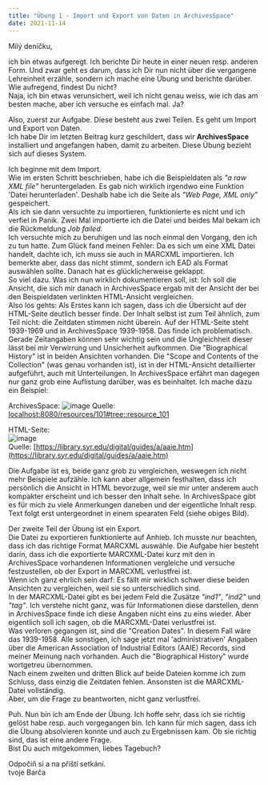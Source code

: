 ```yaml
---
title: "Übung 1 - Import und Export von Daten in ArchivesSpace"
date: 2021-11-14
---
```


Milý deníčku,

ich bin etwas aufgeregt. Ich berichte Dir heute in einer neuen resp. anderen Form. Und zwar geht es darum, dass ich Dir nun nicht über die vergangene Lehreinheit erzähle,
sondern ich mache eine Übung und berichte darüber. Wie aufregend, findest Du nicht? <br>
Naja, ich bin etwas verunsichert, weil ich nicht genau weiss, wie ich das am besten mache, aber ich versuche es einfach mal. Ja?

Also, zuerst zur Aufgabe. Diese besteht aus zwei Teilen. Es geht um Import und Export von Daten. <br>
Ich habe Dir im letzten Beitrag kurz geschildert, dass wir **ArchivesSpace** installiert und angefangen haben, damit zu arbeiten. Diese Übung bezieht sich auf dieses System.

Ich beginne mit dem Import. <br>
Wie im ersten Schritt beschrieben, habe ich die Beispieldaten als *"a raw XML file"* heruntergeladen. Es gab nich wirklich irgendwo eine Funktion 'Datei herunterladen'.
Deshalb habe ich die Seite als *"Web Page, XML only"* gespeichert. <br>
Als ich sie dann versuchte zu importieren, funktionierte es nicht und ich verfiel in Panik. Zwei Mal importierte ich die Datei und beides Mal bekam ich die Rückmeldung *Job failed*. <br>
Ich versuchte mich zu beruhigen und las noch einmal den Vorgang, den ich zu tun hatte. Zum Glück fand meinen Fehler: Da es sich um eine XML Datei handelt, dachte ich, ich muss sie auch in MARCXML importieren. Ich bemerkte aber, dass das nicht stimmt, sondern ich EAD als Format auswählen sollte. Danach hat es glücklicherweise geklappt. <br>
So viel dazu. Was ich nun wirklich dokumentieren soll, ist: Ich soll die Ansicht, die sich mir danach in ArchivesSpace ergab mit der Ansicht der bei den Beispieldaten verlinkten HTML-Ansicht vergleichen. <br>
Also los gehts: Als Erstes kann ich sagen, dass ich die Übersicht auf der HTML-Seite deutlich besser finde. Der Inhalt selbst ist zum Teil ähnlich, zum Teil nicht: die Zeitdaten
stimmen nicht überein. Auf der HTML-Seite steht 1939-1969 und in ArchivesSpace 1939-1958. Das finde ich problematisch. Gerade Zeitangaben können sehr wichtig sein und die
Ungleichheit dieser lässt bei mir Verwirrung und Unsicherheit aufkommen. Die "Biographical History" ist in beiden Ansichten vorhanden. Die "Scope and Contents of the Collection" (was genau vorhanden ist), ist in der HTML-Ansicht detaillierter aufgeführt, auch mit Unterteilungen. In ArchivesSpace erfährt man dagegen nur ganz grob eine
Auflistung darüber, was es beinhaltet. Ich mache dazu ein Beispiel:

ArchivesSpace: 
![image](https://user-images.githubusercontent.com/90834630/141674675-cd5687df-f189-470b-aa30-2e30720c4df3.png)
Quelle: [localhost:8080/resources/101#tree::resource_101](localhost:8080/resources/101#tree::resource_101)


HTML-Seite: <br>
![image](https://user-images.githubusercontent.com/90834630/141674689-baa35eb1-69f5-4306-a19b-f2609c283882.png) <br>
Quelle: [https://library.syr.edu/digital/guides/a/aaie.htm](https://library.syr.edu/digital/guides/a/aaie.htm)

Die Aufgabe ist es, beide ganz grob zu vergleichen, weswegen ich nicht mehr Beispiele aufzähle. Ich kann aber allgemein festhalten, dass ich persönlich die Ansicht in HTML bevorzuge, weil sie mir unter anderem auch kompakter erscheint und ich besser den Inhalt sehe. In ArchivesSpace gibt es für mich zu viele Anmerkungen daneben und der eigentliche Inhalt resp. Text folgt erst untergeordnet in einem spearaten Feld (siehe obiges Bild).


Der zweite Teil der Übung ist ein Export. <br>
Die Datei zu exportieren funktionierte auf Anhieb. Ich musste nur beachten, dass ich das richtige Format MARCXML auswähle.
Die Aufgabe hier besteht darin, dass ich die exportierte MARCXML-Datei kurz mit den in ArchivesSpace vorhandenen Informationen vergleiche und versuche festzustellen, ob 
der Export in MARCXML verlustfrei ist. <br>
Wenn ich ganz ehrlich sein darf: Es fällt mir wirklich schwer diese beiden Ansichten zu vergleichen, weil sie so unterschiedlich sind. <br>
In der MARCXML-Datei gibt es bei jedem Feld die Zusätze *"ind1"*, *"ind2"* und *"tag"*. Ich verstehe nicht ganz, was für Informationen diese darstellen, denn in ArchivesSpace finde ich diese Angaben nicht eins zu eins wieder. Aber eigentlich soll ich sagen, ob die MARCXML-Datei verlustfrei ist. <br>
Was verloren gegangen ist, sind die "Creation Dates". In diesem Fall wäre das 1939-1958. Alle sonstigen, ich sage jetzt mal 'administrativen' Angaben über die American Association of Industrial Editors (AAIE) Records, sind meiner Meinung nach vorhanden. Auch die "Biographical History" wurde wortgetreu übernommen. <br>
Nach einem zweiten und dritten Blick auf beide Dateien komme ich zum Schluss, dass einzig die Zeitdaten fehlen. Ansonsten ist die MARCXML-Datei vollständig. <br>
Aber, um die Frage zu beantworten, nicht ganz verlustfrei.


Puh. Nun bin ich am Ende der Übung. Ich hoffe sehr, dass ich sie richtig gelöst habe resp. auch vorgegangen bin. Ich kann für mich sagen, dass ich die Übung absolvieren
konnte und auch zu Ergebnissen kam. Ob sie richtig sind, das ist eine andere Frage. <br>
Bist Du auch mitgekommen, liebes Tagebuch?


Odpočiň si a na příští setkání. <br>
tvoje Barča

